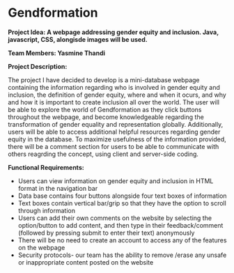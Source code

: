 # Gendformation

**Project Idea: A webpage addressing gender equity and inclusion. Java, javascript, CSS, alongisde images will be used.**

**Team Members: Yasmine Thandi**

**Project Description:**

   The project I have decided to develop is a mini-database webpage containing the information regarding who is involved in  gender equity and inclusion, the definition of gender equity, where and when it ocurs, and why and how it is important to create inclusion all over the world. The user will be able to explore the world of Gendformation as they click buttons throughout the webpage, and become knowledgeable regarding the transformation of gender equality and representation globally. Additionally, users will be able to access additional helpful resources regarding gender equity in the database. To maximize usefulness of the information provided, there will be a comment section for users to be able to communicate with others reagrding the concept, using client and server-side coding. 
   
 **Functional Requirements:**

- Users can view information on gender equity and inclusion in HTML format in the navigation bar
- Data base contains four buttons alongside four text boxes of information 
- Text boxes contain vertical bar/grip so that they have the option to scroll through information
- Users can add their own comments on the website by selecting the option/button to add content, and then type in their feedback/comment (followed by pressing submit to enter their text) anonymously 
- There will be no need to create an account to access any of the features on the webpage  
- Security protocols- our team has the ability to remove /erase any unsafe or inappropriate content posted on the website


